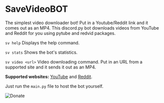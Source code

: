 # SaveVideoBOT

The simplest video downloader bot! Put in a Youtube/Reddit link and it comes out as an MP4.
This discord.py bot downloads videos from YouTube and Reddit for you using pytube and redvid packages.

```sv help``` Displays the help command.

```sv stats``` Shows the bot's statistics.

```sv video <url>``` Video downloading command. Put in an URL from a supported site and it sends it out as an MP4.

**Supported websites:** [YouTube](https://www.youtube.com/) and [Reddit](https://www.reddit.com/).

Just run the ```main.py``` file to host the bot yourself.

![Donate](https://raw.githubusercontent.com/aha999/DonateButtons/master/Paypal.png)
